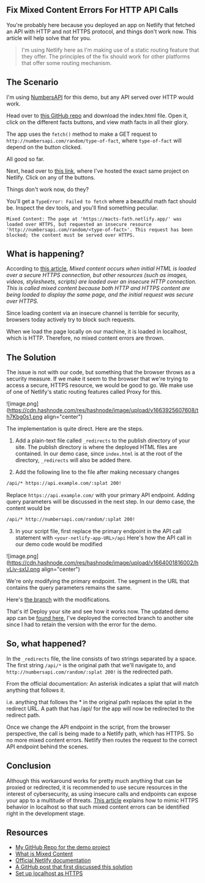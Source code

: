 ## Fix Mixed Content Errors For HTTP API Calls

You're probably here because you deployed an app on Netlify that fetched an API with HTTP and not HTTPS protocol, and things don't work now. This article will help solve that for you.

> I'm using Netlify here as I'm making use of a static routing feature that they offer. The principles of the fix should work for other platforms that offer some routing mechanism.

## The Scenario

I'm using [NumbersAPI](http://numbersapi.com/#42) for this demo, but any API served over HTTP would work. 

Head over to [this GitHub repo](https://github.com/abinjohn123/netlify-http-api) and download the index.html file. Open it, click on the different facts buttons, and view math facts in all their glory.

The app uses the `fetch()` method to make a GET request to  `http://numbersapi.com/random/type-of-fact`, where `type-of-fact` will depend on the button clicked.

All good so far.

Next, head over to [this link](https://macts-fath.netlify.app/), where I've hosted the exact same project on Netlify. Click on any of the buttons. 

Things don't work now, do they?

You'll get a `TypeError: Failed to fetch` where a beautiful math fact should be. Inspect the dev tools, and you'll find something peculiar.

```
Mixed Content: The page at 'https://macts-fath.netlify.app/' was loaded over HTTPS, but requested an insecure resource 'http://numbersapi.com/random/<type-of-fact>'. This request has been blocked; the content must be served over HTTPS.
```

## What is happening?

According to [this article](https://web.dev/what-is-mixed-content/), *Mixed content occurs when initial HTML is loaded over a secure HTTPS connection, but other resources (such as images, videos, stylesheets, scripts) are loaded over an insecure HTTP connection. This is called mixed content because both HTTP and HTTPS content are being loaded to display the same page, and the initial request was secure over HTTPS.*

Since loading content via an insecure channel is terrible for security, browsers today actively try to block such requests. 

When we load the page locally on our machine, it is loaded in localhost, which is HTTP. Therefore, no mixed content errors are thrown.

## The Solution

The issue is not with our code, but something that the browser throws as a security measure. If we make it seem to the browser that we're trying to access a secure, HTTPS resource, we would be good to go. We make use of one of Netlify's static routing features called Proxy for this.

![image.png](https://cdn.hashnode.com/res/hashnode/image/upload/v1663925607608/th7Kbg0s1.png align="center")

The implementation is quite direct. Here are the steps.
1. Add a plain-text file called `_redirects` to the publish directory of your site. The publish directory is where the deployed HTML files are contained. In our demo case, since `index.html` is at the root of the directory, `_redirects` will also be added there.
  
2. Add the following line to the file after making necessary changes
  ```txt
  /api/* https://api.example.com/:splat 200!
  ```
  Replace `https://api.example.com/` with your primary API endpoint. Adding query parameters will be discussed in the next step.
  In our demo case, the content would be 
  ```txt
  /api/* http://numbersapi.com/random/:splat 200!
  ```

3. In your script file, first replace the primary endpoint in the API call statement with `<your-netlify-app-URL>/api`
  Here's how the API call in our demo code would be modified
  
  ![image.png](https://cdn.hashnode.com/res/hashnode/image/upload/v1664001816002/hvLiv-sxU.png align="center")
  
  We're only modifying the primary endpoint. The segment in the URL that contains the query parameters remains the same.

  Here's [the branch](https://github.com/abinjohn123/netlify-http-api/tree/netlify-fix) with the modifications.

That's it! Deploy your site and see how it works now. The updated demo app can be [found here.](https://macts-fath-fixed.netlify.app/) I've deployed the corrected branch to another site since I had to retain the version with the error for the demo.

## So, what happened?

In the `_redirects` file, the line consists of two strings separated by a space. The first string `/api/*` is the original path that we'll navigate to, and `http://numbersapi.com/random/:splat 200!` is the redirected path.

From the official documentation: An asterisk indicates a splat that will match anything that follows it. 

i.e. anything that follows the * in the original path replaces the splat in the redirect URL. A path that has /api/ for the app will now be redirected to the redirect path.

Once we change the API endpoint in the script, from the browser perspective, the call is being made to a Netlify path, which has HTTPS. So no more mixed content errors. Netlify then routes the request to the correct API endpoint behind the scenes.

## Conclusion

Although this workaround works for pretty much anything that can be proxied or redirected, it is recommended to use secure resources in the interest of cybersecurity, as using insecure calls and endpoints can expose your app to a multitude of threats. [This article](https://web.dev/how-to-use-local-https/) explains how to mimic HTTPS behavior in localhost so that such mixed content errors can be identified right in the development stage.

## Resources

* [My GitHub Repo for the demo project](https://github.com/abinjohn123/netlify-http-api)
* [What is Mixed Content](https://web.dev/what-is-mixed-content/)
* [Official Netlify documentation](https://docs.netlify.com/routing/redirects/)
* [A GitHub post that first discussed this solution](https://github.com/netlify/cli/issues/158#issuecomment-540140129)
* [Set up localhost as HTTPS](https://web.dev/how-to-use-local-https/)